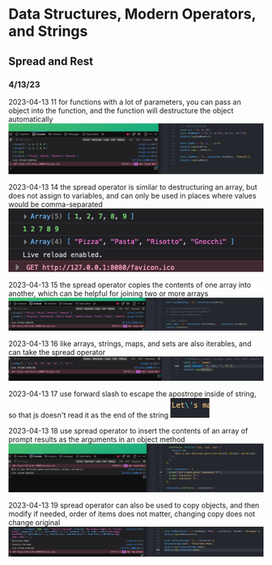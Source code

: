# Data Structures, Modern Operators, and Strings

## Spread and Rest

### 4/13/23

2023-04-13 11 for functions with a lot of parameters, you can pass an object into the function, and the function will destructure the object automatically
![alt](../images/09-data-structures/0901-destructuring/2023-04-13-12.png)

2023-04-13 14 the spread operator is similar to destructuring an array, but does not assign to variables, and can only be used in places where values would be comma-separated
![alt](../images/09-data-structures/0901-destructuring/2023-04-13-14.png)

2023-04-13 15 the spread operator copies the contents of one array into another, which can be helpful for joining two or more arrays
![alt](../images/09-data-structures/0901-destructuring/2023-04-13-15.png)

2023-04-13 16 like arrays, strings, maps, and sets are also iterables, and can take the spread operator
![alt](../images/09-data-structures/0901-destructuring/2023-04-13-16.png)

2023-04-13 17 use forward slash to escape the apostrope inside of string, so that js doesn't read it as the end of the string
![alt](../images/09-data-structures/0901-destructuring/2023-04-13-17.png)

2023-04-13 18 use spread operator to insert the contents of an array of prompt results as the arguments in an object method
![alt](../images/09-data-structures/0901-destructuring/2023-04-13-18.png)

2023-04-13 19 spread operator can also be used to copy objects, and then modify if needed, order of items does not matter, changing copy does not change original
![alt](../images/09-data-structures/0901-destructuring/2023-04-13-19.png)
